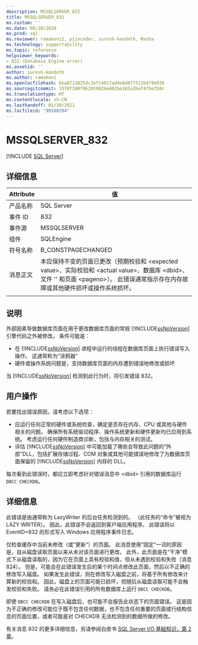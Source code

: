 ```yaml
---
description: MSSQLSERVER_832
title: MSSQLSERVER_832
ms.custom: ''
ms.date: 08/20/2020
ms.prod: sql
ms.reviewer: ramakoni1, pijocoder, suresh-kandoth, Masha
ms.technology: supportability
ms.topic: reference
helpviewer_keywords:
- 832 (Database Engine error)
ms.assetid: ''
author: suresh-kandoth
ms.author: ramakoni
ms.openlocfilehash: bba8712825dc3ef14617ad4e8d8f7312b479e936
ms.sourcegitcommit: 33f0f190f962059826e002be165a2bef4f9e350c
ms.translationtype: HT
ms.contentlocale: zh-CN
ms.lasthandoff: 01/30/2021
ms.locfileid: "99180294"
---
```

# <a name="mssqlserver_832"></a>MSSQLSERVER_832
 [!INCLUDE [SQL Server](../../includes/applies-to-version/sqlserver.md)]

## <a name="details"></a>详细信息

|Attribute|值|
|---|---|
|产品名称|SQL Server|
|事件 ID|832|
|事件源|MSSQLSERVER|
|组件|SQLEngine|
|符号名称|B_CONSTPAGECHANGED|
|消息正文|本应保持不变的页面已更改（预期校验和 \<expected value>、实际校验和 \<actual value>、数据库 \<dbid>、文件 \'<filename>' 和页面 \<pageno>）。 此错误通常指示存在内存故障或其他硬件损坏或操作系统损坏。|
||

## <a name="explanation"></a>说明

外部因素导致数据库页面在用于更改数据库页面的常规 [!INCLUDE[ssNoVersion](../../includes/ssnoversion-md.md)] 引擎代码之外被修改。  条件可能是：  

- 在 [!INCLUDE[ssNoVersion](../../includes/ssnoversion-md.md)] 进程中运行的线程在数据库页面上执行错误写入操作。 这通常称为“涂鸦器”
- 硬件或操作系统问题是，支持数据库页面的内存遭到错误地修改或损坏  

当 [!INCLUDE[ssNoVersion](../../includes/ssnoversion-md.md)] 检测到此行为时，将引发错误 832。

## <a name="user-action"></a>用户操作

若要找出错误原因，请考虑以下选项：

- 应运行任何正常的硬件或系统检查，确定是否存在内存、CPU 或其他与硬件相关的问题。 确保所有系统驱动程序、操作系统更新和硬件更新均已应用到系统。 考虑运行任何硬件制造商诊断，包括与内存相关的测试。
- 评估 [!INCLUDE[ssNoVersion](../../includes/ssnoversion-md.md)] 中可能加载了哪些会导致此问题的“外部”DLL，包括扩展存储过程、COM 对象或其他可能错误地修改了为数据库页面保留的 [!INCLUDE[ssNoVersion](../../includes/ssnoversion-md.md)] 内存的 DLL。  

每次看到此错误时，都应立即考虑针对错误消息中 \<dbid> 引用的数据库运行 `DBCC CHECKDB`。

## <a name="more-information"></a>详细信息

此错误是由通常称为 LazyWriter 的后台任务检测到的。 （此任务的“命令”被视为 LAZY WRITER）。 因此，此错误不会返回到客户端应用程序。 此错误将以 EventID=832 的形式写入 Windows 应用程序事件日志。  

仅检查缓存中当前未修改（或“更新”）的页面。 此消息使用“固定”一词的原因是，自从磁盘读取页面以来从未对该页面进行更改。 此外，此页面是在“干净”模式下从磁盘读取的，因为它在页面上具有校验和值，但从未遇到校验和失败（消息 824）。 但是，可能会在此错误发生后的某个时间点修改此页面，然后以不正确的修改写入磁盘。 如果发生此错误，则在修改写入磁盘之前，将基于所有修改来计算新的校验和。 因此，磁盘上的页面可能已损坏，但随后从磁盘读取可能不会触发校验和失败。 请务必在此错误引用的所有数据库上运行 `DBCC CHECKDB`。  

即使 `DBCC CHECKDB` 在写入磁盘后，也可能不会报告此状态下的页面错误。 这是因为不正确的修改可能位于既不包含任何数据，也不包含任何重要的页面或行结构信息的页面位置，或者可能是对 CHECKDB 无法检测到的数据所做的修改。  

有关消息 832 的更多详细信息，另请参阅白皮书 [SQL Server I/O 基础知识，第 2 章](/previous-versions/sql/sql-server-2005/administrator/cc917726(v=technet.10))。